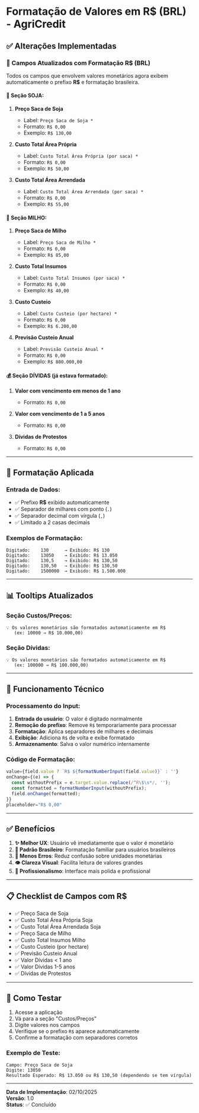 # Formatação de Valores em R$ (BRL) - AgriCredit

## ✅ Alterações Implementadas

### 📝 Campos Atualizados com Formatação R$ (BRL)

Todos os campos que envolvem valores monetários agora exibem automaticamente o prefixo **R$** e formatação brasileira.

#### 🌱 Seção SOJA:
1. **Preço Saca de Soja**
   - Label: `Preço Saca de Soja *`
   - Formato: `R$ 0,00`
   - Exemplo: `R$ 130,00`

2. **Custo Total Área Própria**
   - Label: `Custo Total Área Própria (por saca) *`
   - Formato: `R$ 0,00`
   - Exemplo: `R$ 50,00`

3. **Custo Total Área Arrendada**
   - Label: `Custo Total Área Arrendada (por saca) *`
   - Formato: `R$ 0,00`
   - Exemplo: `R$ 55,00`

#### 🌽 Seção MILHO:
1. **Preço Saca de Milho**
   - Label: `Preço Saca de Milho *`
   - Formato: `R$ 0,00`
   - Exemplo: `R$ 85,00`

2. **Custo Total Insumos**
   - Label: `Custo Total Insumos (por saca) *`
   - Formato: `R$ 0,00`
   - Exemplo: `R$ 40,00`

3. **Custo Custeio**
   - Label: `Custo Custeio (por hectare) *`
   - Formato: `R$ 0,00`
   - Exemplo: `R$ 6.200,00`

4. **Previsão Custeio Anual**
   - Label: `Previsão Custeio Anual *`
   - Formato: `R$ 0,00`
   - Exemplo: `R$ 800.000,00`

#### 💰 Seção DÍVIDAS (já estava formatado):
1. **Valor com vencimento em menos de 1 ano**
   - Formato: `R$ 0,00`

2. **Valor com vencimento de 1 a 5 anos**
   - Formato: `R$ 0,00`

3. **Dívidas de Protestos**
   - Formato: `R$ 0,00`

---

## 🎨 Formatação Aplicada

### Entrada de Dados:
- ✅ Prefixo **R$** exibido automaticamente
- ✅ Separador de milhares com ponto (`.`)
- ✅ Separador decimal com vírgula (`,`)
- ✅ Limitado a 2 casas decimais

### Exemplos de Formatação:
```
Digitado:    130      → Exibido: R$ 130
Digitado:    13050    → Exibido: R$ 13.050
Digitado:    130,5    → Exibido: R$ 130,50
Digitado:    130,50   → Exibido: R$ 130,50
Digitado:    1500000  → Exibido: R$ 1.500.000
```

---

## 📊 Tooltips Atualizados

### Seção Custos/Preços:
```
💡 Os valores monetários são formatados automaticamente em R$ 
   (ex: 10000 → R$ 10.000,00)
```

### Seção Dívidas:
```
💡 Os valores monetários são formatados automaticamente em R$ 
   (ex: 100000 → R$ 100.000,00)
```

---

## 🔧 Funcionamento Técnico

### Processamento do Input:
1. **Entrada do usuário**: O valor é digitado normalmente
2. **Remoção do prefixo**: Remove `R$` temporariamente para processar
3. **Formatação**: Aplica separadores de milhares e decimais
4. **Exibição**: Adiciona `R$` de volta e exibe formatado
5. **Armazenamento**: Salva o valor numérico internamente

### Código de Formatação:
```typescript
value={field.value ? `R$ ${formatNumberInput(field.value)}` : ''}
onChange={(e) => {
  const withoutPrefix = e.target.value.replace(/^R\$\s*/, '');
  const formatted = formatNumberInput(withoutPrefix);
  field.onChange(formatted);
}}
placeholder="R$ 0,00"
```

---

## ✅ Benefícios

1. **✨ Melhor UX**: Usuário vê imediatamente que o valor é monetário
2. **📱 Padrão Brasileiro**: Formatação familiar para usuários brasileiros
3. **🚫 Menos Erros**: Reduz confusão sobre unidades monetárias
4. **👁️ Clareza Visual**: Facilita leitura de valores grandes
5. **💯 Profissionalismo**: Interface mais polida e profissional

---

## 📋 Checklist de Campos com R$

- ✅ Preço Saca de Soja
- ✅ Custo Total Área Própria Soja
- ✅ Custo Total Área Arrendada Soja
- ✅ Preço Saca de Milho
- ✅ Custo Total Insumos Milho
- ✅ Custo Custeio (por hectare)
- ✅ Previsão Custeio Anual
- ✅ Valor Dívidas < 1 ano
- ✅ Valor Dívidas 1-5 anos
- ✅ Dívidas de Protestos

---

## 🧪 Como Testar

1. Acesse a aplicação
2. Vá para a seção "Custos/Preços"
3. Digite valores nos campos
4. Verifique se o prefixo `R$` aparece automaticamente
5. Confirme a formatação com separadores corretos

### Exemplo de Teste:
```
Campo: Preço Saca de Soja
Digite: 13050
Resultado Esperado: R$ 13.050 ou R$ 130,50 (dependendo se tem vírgula)
```

---

**Data de Implementação**: 02/10/2025  
**Versão**: 1.0  
**Status**: ✅ Concluído
